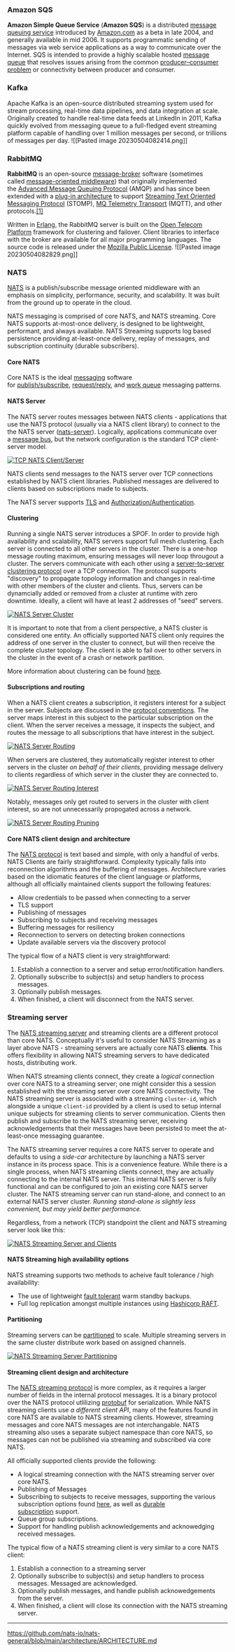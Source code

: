 ### Amazon SQS
**Amazon Simple Queue Service** (**Amazon SQS**) is a distributed [message queuing service](https://en.wikipedia.org/wiki/Message_queuing_service "Message queuing service") introduced by [Amazon.com](https://en.wikipedia.org/wiki/Amazon.com "Amazon.com") as a beta in late 2004, and generally available in mid 2006. It supports programmatic sending of messages via web service applications as a way to communicate over the Internet. SQS is intended to provide a highly scalable hosted [message queue](https://en.wikipedia.org/wiki/Message_queue "Message queue") that resolves issues arising from the common [producer–consumer problem](https://en.wikipedia.org/wiki/Producer%E2%80%93consumer_problem "Producer–consumer problem") or connectivity between producer and consumer.

### Kafka
Apache Kafka is an open-source distributed streaming system used for stream processing, real-time data pipelines, and data integration at scale. Originally created to handle real-time data feeds at LinkedIn in 2011, Kafka quickly evolved from messaging queue to a full-fledged event streaming platform capable of handling over 1 million messages per second, or trillions of messages per day.
![[Pasted image 20230504082414.png]]
### RabbitMQ
**RabbitMQ** is an open-source [message-broker](https://en.wikipedia.org/wiki/Message_broker "Message broker") software (sometimes called [message-oriented middleware](https://en.wikipedia.org/wiki/Message-oriented_middleware "Message-oriented middleware")) that originally implemented the [Advanced Message Queuing Protocol](https://en.wikipedia.org/wiki/Advanced_Message_Queuing_Protocol "Advanced Message Queuing Protocol") (AMQP) and has since been extended with a [plug-in architecture](https://en.wikipedia.org/wiki/Plug-in_(computing) "Plug-in (computing)") to support [Streaming Text Oriented Messaging Protocol](https://en.wikipedia.org/wiki/Streaming_Text_Oriented_Messaging_Protocol "Streaming Text Oriented Messaging Protocol") (STOMP), [MQ Telemetry Transport](https://en.wikipedia.org/wiki/MQ_Telemetry_Transport "MQ Telemetry Transport") (MQTT), and other protocols.[[1]](https://en.wikipedia.org/wiki/RabbitMQ#cite_note-1)

Written in [Erlang](https://en.wikipedia.org/wiki/Erlang_(programming_language) "Erlang (programming language)"), the RabbitMQ server is built on the [Open Telecom Platform](https://en.wikipedia.org/wiki/Open_Telecom_Platform "Open Telecom Platform") framework for clustering and failover. Client libraries to interface with the broker are available for all major programming languages. The source code is released under the [Mozilla Public License](https://en.wikipedia.org/wiki/Mozilla_Public_License "Mozilla Public License").
![[Pasted image 20230504082829.png]]
### NATS
[NATS](https://nats.io/) is a publish/subscribe message oriented middleware with an emphasis on simplicity, performance, security, and scalability. It was built from the ground up to operate in the cloud.

NATS messaging is comprised of core NATS, and NATS streaming. Core NATS supports at-most-once delivery, is designed to be lightweight, performant, and always available. NATS Streaming supports log based persistence providing at-least-once delivery, replay of messages, and subscription continuity (durable subscribers).

#### Core NATS

Core NATS is the ideal [messaging](https://docs.nats.io/nats-concepts/subjects.html) software for [publish/subscribe](https://docs.nats.io/nats-concepts/core-nats/pubsub.html), [request/reply](https://docs.nats.io/nats-concepts/core-nats/reqreply.html), and [work queue](https://docs.nats.io/nats-concepts/core-nats/queue.html) messaging patterns.

#### NATS Server

The NATS server routes messages between NATS clients - applications that use the NATS protocol (usually via a NATS client library) to connect to the the NATS server ([nats-server](https://github.com/nats-io/nats-server)). Logically, applications communicate over a [message bus](http://www.enterpriseintegrationpatterns.com/patterns/messaging/MessageBus.html), but the network configuration is the standard TCP client-server model.

[![TCP NATS Client/Server](https://github.com/nats-io/nats-general/raw/main/architecture/images/simple1.jpg "Simple TCP NATS Client/Server")](https://github.com/nats-io/nats-general/blob/main/architecture/images/simple1.jpg)

NATS clients send messages to the NATS server over TCP connections established by NATS client libraries. Published messages are delivered to clients based on subscriptions made to subjects.

The NATS server supports [TLS](https://docs.nats.io/running-a-nats-service/configuration/securing_nats/auth_intro/tls_mutual_auth) and [Authorization/Authentication](https://docs.nats.io/running-a-nats-service/configuration/securing_nats/auth_intro/jwt).

#### Clustering

Running a single NATS server introduces a SPOF. In order to provide high availability and scalability, NATS servers support full mesh clustering. Each server is connected to all other servers in the cluster. There is a one-hop message routing maximum, ensuring messages will never loop througout a cluster. The servers communicate with each other using a [server-to-server clustering protocol](https://docs.nats.io/reference/reference-protocols/nats-server-protocol) over a TCP connection. The protocol supports "discovery" to propagate topology information and changes in real-time with other members of the cluster and clients. Thus, servers can be dynamcially added or removed from a cluster at runtime with zero downtime. Ideally, a client will have at least 2 addresses of "seed" servers.

[![NATS Server Cluster](https://github.com/nats-io/nats-general/raw/main/architecture/images/cluster.jpg "NATS Server Cluster")](https://github.com/nats-io/nats-general/blob/main/architecture/images/cluster.jpg)

It is important to note that from a client perspective, a NATS cluster is considered one entity. An officially supported NATS client only requires the address of one server in the cluster to connect, but will then receive the complete cluster topology. The client is able to fail over to other servers in the cluster in the event of a crash or network partition.

More information about clustering can be found [here](https://docs.nats.io/running-a-nats-service/configuration/clustering).

#### Subscriptions and routing

When a NATS client creates a subscription, it registers interest for a subject in the server. Subjects are discussed in the [protocol conventions](https://docs.nats.io/reference/reference-protocols/nats-protocol). The server maps interest in this subject to the particular subscription on the client. When the server receives a message, it inspects the subject, and routes the message to all subscriptions that have interest in the subject.

[![NATS Server Routing](https://github.com/nats-io/nats-general/raw/main/architecture/images/route1.jpg "NATS Server Routing Diagram")](https://github.com/nats-io/nats-general/blob/main/architecture/images/route1.jpg)

When servers are clustered, they automatically register interest to other servers in the cluster _on behalf of their clients_, providing message delivery to clients regardless of which server in the cluster they are connected to.

[![NATS Server Routing Interest](https://github.com/nats-io/nats-general/raw/main/architecture/images/route3.jpg "NATS Server Routing Diagram - Subject Interest")](https://github.com/nats-io/nats-general/blob/main/architecture/images/route3.jpg)

Notably, messages only get routed to servers in the cluster with client interest, so are not unnecessarily propogated across a network.

[![NATS Server Routing Pruning](https://github.com/nats-io/nats-general/raw/main/architecture/images/route2.jpg "NATS Server Routing Diagram - Subject Pruning")](https://github.com/nats-io/nats-general/blob/main/architecture/images/route2.jpg)

#### Core NATS client design and architecture
The [NATS protocol](https://docs.nats.io/reference/reference-protocols) is text based and simple, with only a handful of verbs. NATS Clients are fairly straightforward. Complexity typically falls into reconnection algorithms and the buffering of messages. Architecture varies based on the idiomatic features of the client language or platforms, although all officially maintained clients support the following features:

-   Allow credentials to be passed when connecting to a server
-   TLS support
-   Publishing of messages
-   Subscribing to subjects and receiving messages
-   Buffering messages for resiliency
-   Reconnection to servers on detecting broken connections
-   Update available servers via the discovery protocol

The typical flow of a NATS client is very straightforward:

1.  Establish a connection to a server and setup error/notification handlers.
2.  Optionally subscribe to subject(s) and setup handlers to process messages.
3.  Optionally publish messages.
4.  When finished, a client will disconnect from the NATS server.

### Streaming server
The [NATS streaming server](https://github.com/nats-io/nats-streaming-server) and streaming clients are a different protocol than core NATS. Conceptually it's useful to consider NATS Streaming as a layer above NATS - streaming servers are actually core NATS **clients**. This offers flexibility in allowing NATS streaming servers to have dedicated hosts, distributing work.

When NATS streaming clients connect, they create a _logical_ connection over core NATS to a streaming server; one might consider this a session established with the streaming server over core NATS connectivity. The NATS streaming server is associated with a streaming `cluster-id`, which alongside a unique `client-id` provided by a client is used to setup internal unique subjects for streaming clients to server communication. Clients then publish and subscribe to the NATS streaming server, receiving acknowledgements that their messages have been persisted to meet the at-least-once messaging guarantee.

The NATS streaming server requires a core NATS server to operate and defaults to using a _side-car_ architecture by launching a NATS server instance in its process space. This is a convenience feature. While there is a single process, when NATS streaming clients connect, they are actually connecting to the internal NATS server. This internal NATS server is fully functional and can be configured to join an existing core NATS server cluster. The NATS streaming server can run stand-alone, and connect to an external NATS server cluster. _Running stand-alone is slightly less convenient, but may yield better performance._

Regardless, from a network (TCP) standpoint the client and NATS streaming server look like this:

[![NATS Streaming Server and Clients](https://github.com/nats-io/nats-general/raw/main/architecture/images/streaming1.jpg "NATS Streaming Client/Server Diagram")](https://github.com/nats-io/nats-general/blob/main/architecture/images/streaming1.jpg)

#### NATS Streaming high availability options

NATS streaming supports two methods to acheive fault tolerance / high availability:

-   The use of lightweight [fault tolerant](https://docs.nats.io/nats-streaming-concepts/ft) warm standby backups.
-   Full log replication amongst multiple instances using [Hashicorp RAFT](https://github.com/hashicorp/raft).

#### Partitioning
Streaming servers can be [partitioned](https://github.com/nats-io/nats-streaming-server#partitioning) to scale. Multiple streaming servers in the same cluster distribute work based on assigned channels.

[![NATS Streaming Server Partitioning](https://github.com/nats-io/nats-general/raw/main/architecture/images/streaming2.jpg "NATS Streaming Partitioning Diagram")](https://github.com/nats-io/nats-general/blob/main/architecture/images/streaming2.jpg)

#### Streaming client design and architecture
The [NATS streaming protocol](https://docs.nats.io/legacy/stan/streaming/protocol) is more complex, as it requires a larger number of fields in the internal protocol messages. It is a binary protocol over the NATS protocol utlilizing [protobuf](https://github.com/google/protobuf) for serialization. While NATS streaming clients use _a different client API_, many of the features found in core NATS are available to NATS streaming clients. However, streaming messages and core NATS messages are not interchangable. NATS streaming also uses a separate subject namespace than core NATS, so messages can not be published via streaming and subscribed via core NATS.

All officially supported clients provide the following:

-   A logical streaming connection with the NATS streaming server over core NATS.
-   Publishing of Messages
-   Subscribing to subjects to receive messages, supporting the various subscription options found [here](https://github.com/nats-io/stan.go#subscription-start-ie-replay-options), as well as [durable subscription](https://github.com/nats-io/stan.go#durable-subscriptions) support.
-   Queue group subscriptions.
-   Support for handling publish acknowledgements and acknowedging received messages.

The typical flow of a NATS streaming client is very similar to a core NATS client:

1.  Establish a connection to a streaming server
2.  Optionally subscribe to subject(s) and setup handlers to process messages. Messaged are acknowledged.
3.  Optionally publish messages, and handle publish acknowedgements from the server.
4.  When finished, a client will close its connection with the NATS streaming server.
***
https://github.com/nats-io/nats-general/blob/main/architecture/ARCHITECTURE.md